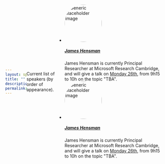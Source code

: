 ```yaml
---
layout: splash
title: ""
description: "LIKE23's speakers"
permalink: /speakers2/
---
```

<style type="text/css">
body{
height: 100vh;
display: flex;
justify-content: center;
align-items: center; }
img{
width: 120px;
clip-path: circle(); }
</style>

Current list of speakers (by order of appearance).

<ul class="list-unstyled">
  <li class="media">
       <img class="align-self-start mr-3" src="https://scholar.googleusercontent.com/citations?view_op=medium_photo&user=l8dX3ssAAAAJ&citpid=6" alt="Generic placeholder image">
       <div class="media-body">
            <h5 class="mt-0 mb-1"><a href="https://scholar.google.com/citations?user=l8dX3ssAAAAJ&hl=en" target="_blank">James Hensman</a></h5>
            James Hensman is currently Principal Researcher at Microsoft Research Cambridge, and will give a talk on <a href="/program/#monday-26th-june-2023" target="_blank">Monday 26th</a>, from 9h15 to 10h on the topic "TBA".
        </div>
    </li>
        <li class="media">
       <img class="align-self-start mr-3" src="https://scholar.googleusercontent.com/citations?view_op=medium_photo&user=l8dX3ssAAAAJ&citpid=6" alt="Generic placeholder image">
       <div class="media-body">
            <h5 class="mt-0 mb-1"><a href="https://scholar.google.com/citations?user=l8dX3ssAAAAJ&hl=en" target="_blank">James Hensman</a></h5>
            James Hensman is currently Principal Researcher at Microsoft Research Cambridge, and will give a talk on <a href="/program/#monday-26th-june-2023" target="_blank">Monday 26th</a>, from 9h15 to 10h on the topic "TBA".
        </div>
    </li>
</ul>
 
 

